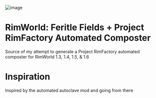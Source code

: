 ![image](files://./blob/assets/Preview.png)

# RimWorld: Feritle Fields + Project RimFactory Automated Composter
Source of my attempt to generate a Project RimFactory automated composter for RimWorld 1.3, 1.4, 1.5, & 1.6

# Inspiration
Inspired by the automated autoclave mod and going from there
